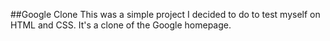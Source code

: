 ##Google Clone
This was a simple project I decided to do to test myself on HTML and CSS. It's a clone of the Google homepage.

